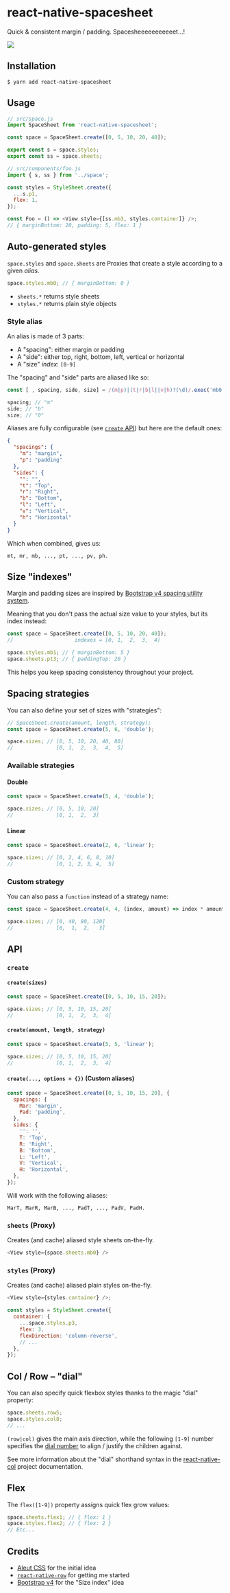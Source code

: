 # react-native-spacesheet

Quick & consistent margin / padding. Spacesheeeeeeeeeeet…!

<img src="spaceship.jpg" />

## Installation

```
$ yarn add react-native-spacesheet
```

## Usage

```js
// src/space.js
import SpaceSheet from 'react-native-spacesheet';

const space = SpaceSheet.create([0, 5, 10, 20, 40]);

export const s = space.styles;
export const ss = space.sheets;

// src/components/foo.js
import { s, ss } from '../space';

const styles = StyleSheet.create({
  ...s.p1,
  flex: 1,
});

const Foo = () => <View style={[ss.mb3, styles.container]} />;
// { marginBottom: 20, padding: 5, flex: 1 }
```

## Auto-generated styles

`space.styles` and `space.sheets` are Proxies that create a style according to a given _alias_.

```js
space.styles.mb0; // { marginBottom: 0 }
```

- `sheets.*` returns style sheets
- `styles.*` returns plain style objects

### Style alias

An alias is made of 3 parts:

- A "spacing": either margin or padding
- A "side": either top, right, bottom, left, vertical or horizontal
- A "size" _index_: `[0-9]`

The "spacing" and "side" parts are aliased like so:

```js
const [ , spacing, side, size] = /(m|p)|(t|r|b|l||v|h)?(\d)/.exec('mb0');

spacing; // "m"
side; // "b"
size; // "0"
```

Aliases are fully configurable (see [`create` API](#create-options---custom-aliases)) but here are the default ones:

```json
{
  "spacings": {
    "m": "margin",
    "p": "padding"
  },
  "sides": {
    "": "",
    "t": "Top",
    "r": "Right",
    "b": "Bottom",
    "l": "Left",
    "v": "Vertical",
    "h": "Horizontal"
  }
}
```

Which when combined, gives us:

```
mt, mr, mb, ..., pt, ..., pv, ph.
```

## Size "indexes"

Margin and padding sizes are inspired by [Bootstrap v4 spacing utility system](https://getbootstrap.com/docs/4.0/utilities/spacing/).

Meaning that you don't pass the actual size value to your styles, but its index instead:

```js
const space = SpaceSheet.create([0, 5, 10, 20, 40]);
//                    indexes = [0, 1,  2,  3,  4]

space.styles.mb1; // { marginBottom: 5 }
space.sheets.pt3; // { paddingTop: 20 }
```

This helps you keep spacing consistency throughout your project.

## Spacing strategies

You can also define your set of sizes with "strategies":

```js
// SpaceSheet.create(amount, length, strategy);
const space = SpaceSheet.create(5, 6, 'double');

space.sizes; // [0, 5, 10, 20, 40, 80]
//              [0, 1,  2,  3,  4,  5]
```

### Available strategies

#### Double

```js
const space = SpaceSheet.create(5, 4, 'double');

space.sizes; // [0, 5, 10, 20]
//              [0, 1,  2,  3]
```

#### Linear

```js
const space = SpaceSheet.create(2, 6, 'linear');

space.sizes; // [0, 2, 4, 6, 8, 10]
//              [0, 1, 2, 3, 4,  5]
```

### Custom strategy

You can also pass a `function` instead of a strategy name:

```js
const space = SpaceSheet.create(4, 4, (index, amount) => index * amount * 10);

space.sizes; // [0, 40, 80, 120]
//              [0,  1,  2,   3]
```

## API

### `create`

#### `create(sizes)`

```js
const space = SpaceSheet.create([0, 5, 10, 15, 20]);

space.sizes; // [0, 5, 10, 15, 20]
//              [0, 1,  2,  3,  4]
```

#### `create(amount, length, strategy)`

```js
const space = SpaceSheet.create(5, 5, 'linear');

space.sizes; // [0, 5, 10, 15, 20]
//              [0, 1,  2,  3,  4]
```

#### `create(..., options = {})` (Custom aliases)

```js
const space = SpaceSheet.create([0, 5, 10, 15, 20], {
  spacings: {
    Mar: 'margin',
    Pad: 'padding',
  },
  sides: {
    '': '',
    T: 'Top',
    R: 'Right',
    B: 'Bottom',
    L: 'Left',
    V: 'Vertical',
    H: 'Horizontal',
  },
});
```

Will work with the following aliases:

```
MarT, MarR, MarB, ..., PadT, ..., PadV, PadH.
```

### `sheets` (Proxy)

Creates (and cache) aliased style sheets on-the-fly.

```js
<View style={space.sheets.mb0} />
```

### `styles` (Proxy)

Creates (and cache) aliased plain styles on-the-fly.

```js
<View style={styles.container} />;

const styles = StyleSheet.create({
  container: {
    ...space.styles.p3,
    flex: 3,
    flexDirection: 'column-reverse',
    // ...
  },
});
```

## Col / Row – "dial"

You can also specify quick flexbox styles thanks to the magic "dial" property:

```js
space.sheets.row5;
space.styles.col8;
// ...
```

`(row|col)` gives the main axis direction, while the following `[1-9]` number specifies the [dial number](https://github.com/eightyfive/react-native-col) to align / justify the children against.

See more information about the "dial" shorthand syntax in the [react-native-col](https://github.com/eightyfive/react-native-col) project documentation.

## Flex

The `flex([1-9])` property assigns quick flex grow values:

```js
space.sheets.flex1; // { flex: 1 }
space.styles.flex2; // { flex: 2 }
// Etc...
```

## Credits

- [Aleut CSS](http://aleutcss.github.io/documentation/utilities-spacing/) for the initial idea
- [`react-native-row`](https://github.com/hyrwork/react-native-row/pull/13) for getting me started
- [Bootstrap v4](https://getbootstrap.com/docs/4.0/utilities/spacing/) for the "Size index" idea
